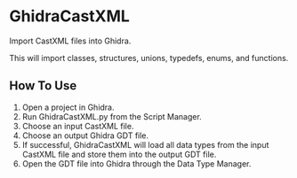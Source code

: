 # GhidraCastXML
Import CastXML files into Ghidra.

This will import classes, structures, unions, typedefs, enums, and functions. 

## How To Use
1. Open a project in Ghidra.
2. Run GhidraCastXML.py from the Script Manager.
3. Choose an input CastXML file.
4. Choose an output Ghidra GDT file.
5. If successful, GhidraCastXML will load all data types from the input CastXML file and store them into the output GDT file.
6. Open the GDT file into Ghidra through the Data Type Manager.